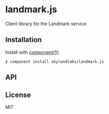 
# landmark.js

  Client library for the Landmark service

## Installation

  Install with [component(1)](http://component.io):

    $ component install skylandlabs/landmark.js

## API



## License

  MIT
